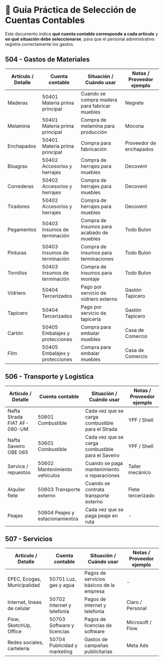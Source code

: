# 📒 Guía Práctica de Selección de Cuentas Contables

Este documento indica **qué cuenta contable corresponde a cada artículo** y **en qué situación debe seleccionarse**, para que el personal administrativo registre correctamente los gastos.

## 504 - Gastos de Materiales

| Artículo / Detalle | Cuenta contable                | Situación / Cuándo usar                       | Notas / Proveedor ejemplo |
| ------------------ | ------------------------------ | --------------------------------------------- | ------------------------- |
| Maderas            | 50401 Materia prima principal  | Cuando se compra madera para fabricar muebles | Negrete                   |
| Melamina           | 50401 Materia prima principal  | Compra de melamina para producción            | Mocona                    |
| Enchapados         | 50401 Materia prima principal  | Compra para fabricación                       | Proveedor de enchapados   |
| Bisagras           | 50402 Accesorios y herrajes    | Compra de herrajes para muebles               | Decovent                  |
| Correderas         | 50402 Accesorios y herrajes    | Compra de herrajes para muebles               | Decovent                  |
| Tiradores          | 50402 Accesorios y herrajes    | Compra de herrajes para muebles               | Decovent                  |
| Pegamentos         | 50403 Insumos de terminación   | Compra de insumos para acabado de muebles     | Todo Bulon                |
| Pinturas           | 50403 Insumos de terminación   | Compra de insumos para terminaciones          | Todo Bulon                |
| Tornillos          | 50403 Insumos de terminación   | Compra de insumos para montaje                | Todo Bulon                |
| Vidriero           | 50404 Tercerizados             | Pago por servicio de vidriero externo         | Gastón Tapicero           |
| Tapicero           | 50404 Tercerizados             | Pago por servicio de tapicería                | Gastón Tapicero           |
| Cartón             | 50405 Embalajes y protecciones | Compra para embalar muebles                   | Casa de Comercio          |
| Film               | 50405 Embalajes y protecciones | Compra para embalar muebles                   | Casa de Comercio          |

## 506 - Transporte y Logística

| Artículo / Detalle          | Cuenta contable                 | Situación / Cuándo usar                           | Notas / Proveedor ejemplo |
| --------------------------- | ------------------------------- | ------------------------------------------------- | ------------------------- |
| Nafta Strada FIAT AF-080-UM | 50601 Combustible               | Cada vez que se carga combustible para el Strada  | YPF / Shell               |
| Nafta Saveiro OBE 065       | 50601 Combustible               | Cada vez que se carga combustible para el Saveiro | YPF / Shell               |
| Service / repuestos         | 50602 Mantenimiento vehículos   | Cuando se paga mantenimiento o reparaciones       | Taller mecánico           |
| Alquiler flete              | 50603 Transporte externo        | Cuando se contrata transporte externo             | Flete tercerizado         |
| Peajes                      | 50604 Peajes y estacionamientos | Cada vez que se paga peaje en ruta                | -                         |

## 507 - Servicios

| Artículo / Detalle          | Cuenta contable              | Situación / Cuándo usar                  | Notas / Proveedor ejemplo |
| --------------------------- | ---------------------------- | ---------------------------------------- | ------------------------- |
| EPEC, Ecogas, Municipalidad | 50701 Luz, gas y agua        | Pagos de servicios básicos de la empresa | -                         |
| Internet, líneas de celular | 50702 Internet y telefonía   | Pagos de internet y telefonía            | Claro / Personal          |
| Flow, SketchUp, Office      | 50703 Software y licencias   | Pagos de licencias de software           | Microsoft / Flow          |
| Redes sociales, cartelería  | 50704 Publicidad y marketing | Gastos de campañas publicitarias         | Meta Ads                  |

